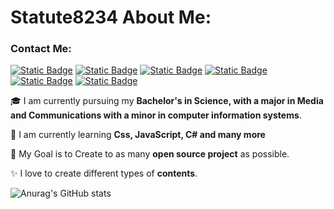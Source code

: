 # Statute8234 About Me:

### Contact Me:
[![Static Badge](https://img.shields.io/badge/email-red)](danieltower101501@gmail.com)
[![Static Badge](https://img.shields.io/badge/linkedin-blue)]([danieltower101501@gmail.com](https://www.linkedin.com/in/daniel-tower-866149235/))
[![Static Badge](https://img.shields.io/badge/wixsite-white)](https://danieltower101501.wixsite.com/my-site)
[![Static Badge](https://img.shields.io/badge/github-darkgray)](https://github.com/Statute8234)
[![Static Badge](https://img.shields.io/badge/reddit-orange)](https://www.reddit.com/r/randomscreenshot/)
[![Static Badge](https://img.shields.io/badge/twitter-darkgray)](@RndScreenShot)

🎓 I am currently pursuing my **Bachelor's in Science, with a major in Media and Communications with a minor in computer information systems**.

🌱 I am currently learning **Css, JavaScript, C# and many more**

🎯 My Goal is to Create to as many **open source project** as possible.

✨ I love to create different types of **contents**.

![Anurag's GitHub stats](https://github-readme-stats.vercel.app/api?username=Statute8234&show_icons=true&theme=radical)
